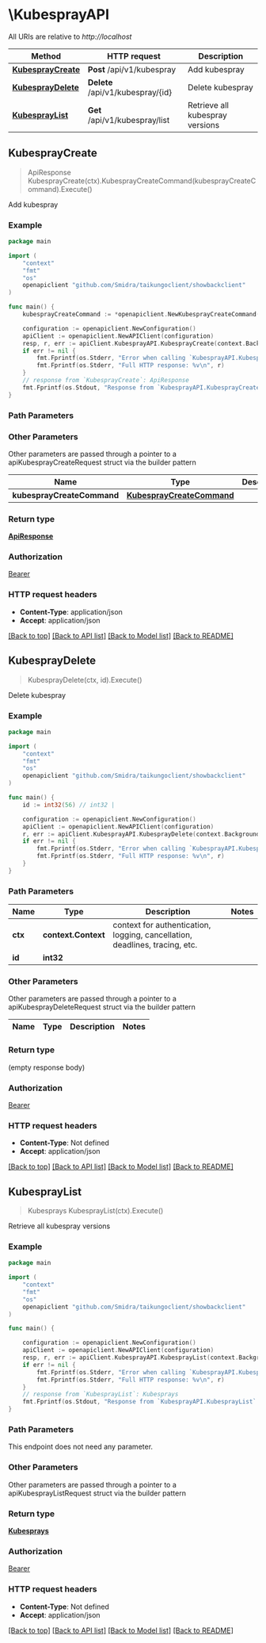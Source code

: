 # \KubesprayAPI

All URIs are relative to *http://localhost*

Method | HTTP request | Description
------------- | ------------- | -------------
[**KubesprayCreate**](KubesprayAPI.md#KubesprayCreate) | **Post** /api/v1/kubespray | Add kubespray
[**KubesprayDelete**](KubesprayAPI.md#KubesprayDelete) | **Delete** /api/v1/kubespray/{id} | Delete kubespray
[**KubesprayList**](KubesprayAPI.md#KubesprayList) | **Get** /api/v1/kubespray/list | Retrieve all kubespray versions



## KubesprayCreate

> ApiResponse KubesprayCreate(ctx).KubesprayCreateCommand(kubesprayCreateCommand).Execute()

Add kubespray

### Example

```go
package main

import (
    "context"
    "fmt"
    "os"
    openapiclient "github.com/Smidra/taikungoclient/showbackclient"
)

func main() {
    kubesprayCreateCommand := *openapiclient.NewKubesprayCreateCommand() // KubesprayCreateCommand | 

    configuration := openapiclient.NewConfiguration()
    apiClient := openapiclient.NewAPIClient(configuration)
    resp, r, err := apiClient.KubesprayAPI.KubesprayCreate(context.Background()).KubesprayCreateCommand(kubesprayCreateCommand).Execute()
    if err != nil {
        fmt.Fprintf(os.Stderr, "Error when calling `KubesprayAPI.KubesprayCreate``: %v\n", err)
        fmt.Fprintf(os.Stderr, "Full HTTP response: %v\n", r)
    }
    // response from `KubesprayCreate`: ApiResponse
    fmt.Fprintf(os.Stdout, "Response from `KubesprayAPI.KubesprayCreate`: %v\n", resp)
}
```

### Path Parameters



### Other Parameters

Other parameters are passed through a pointer to a apiKubesprayCreateRequest struct via the builder pattern


Name | Type | Description  | Notes
------------- | ------------- | ------------- | -------------
 **kubesprayCreateCommand** | [**KubesprayCreateCommand**](KubesprayCreateCommand.md) |  | 

### Return type

[**ApiResponse**](ApiResponse.md)

### Authorization

[Bearer](../README.md#Bearer)

### HTTP request headers

- **Content-Type**: application/json
- **Accept**: application/json

[[Back to top]](#) [[Back to API list]](../README.md#documentation-for-api-endpoints)
[[Back to Model list]](../README.md#documentation-for-models)
[[Back to README]](../README.md)


## KubesprayDelete

> KubesprayDelete(ctx, id).Execute()

Delete kubespray

### Example

```go
package main

import (
    "context"
    "fmt"
    "os"
    openapiclient "github.com/Smidra/taikungoclient/showbackclient"
)

func main() {
    id := int32(56) // int32 | 

    configuration := openapiclient.NewConfiguration()
    apiClient := openapiclient.NewAPIClient(configuration)
    r, err := apiClient.KubesprayAPI.KubesprayDelete(context.Background(), id).Execute()
    if err != nil {
        fmt.Fprintf(os.Stderr, "Error when calling `KubesprayAPI.KubesprayDelete``: %v\n", err)
        fmt.Fprintf(os.Stderr, "Full HTTP response: %v\n", r)
    }
}
```

### Path Parameters


Name | Type | Description  | Notes
------------- | ------------- | ------------- | -------------
**ctx** | **context.Context** | context for authentication, logging, cancellation, deadlines, tracing, etc.
**id** | **int32** |  | 

### Other Parameters

Other parameters are passed through a pointer to a apiKubesprayDeleteRequest struct via the builder pattern


Name | Type | Description  | Notes
------------- | ------------- | ------------- | -------------


### Return type

 (empty response body)

### Authorization

[Bearer](../README.md#Bearer)

### HTTP request headers

- **Content-Type**: Not defined
- **Accept**: application/json

[[Back to top]](#) [[Back to API list]](../README.md#documentation-for-api-endpoints)
[[Back to Model list]](../README.md#documentation-for-models)
[[Back to README]](../README.md)


## KubesprayList

> Kubesprays KubesprayList(ctx).Execute()

Retrieve all kubespray versions

### Example

```go
package main

import (
    "context"
    "fmt"
    "os"
    openapiclient "github.com/Smidra/taikungoclient/showbackclient"
)

func main() {

    configuration := openapiclient.NewConfiguration()
    apiClient := openapiclient.NewAPIClient(configuration)
    resp, r, err := apiClient.KubesprayAPI.KubesprayList(context.Background()).Execute()
    if err != nil {
        fmt.Fprintf(os.Stderr, "Error when calling `KubesprayAPI.KubesprayList``: %v\n", err)
        fmt.Fprintf(os.Stderr, "Full HTTP response: %v\n", r)
    }
    // response from `KubesprayList`: Kubesprays
    fmt.Fprintf(os.Stdout, "Response from `KubesprayAPI.KubesprayList`: %v\n", resp)
}
```

### Path Parameters

This endpoint does not need any parameter.

### Other Parameters

Other parameters are passed through a pointer to a apiKubesprayListRequest struct via the builder pattern


### Return type

[**Kubesprays**](Kubesprays.md)

### Authorization

[Bearer](../README.md#Bearer)

### HTTP request headers

- **Content-Type**: Not defined
- **Accept**: application/json

[[Back to top]](#) [[Back to API list]](../README.md#documentation-for-api-endpoints)
[[Back to Model list]](../README.md#documentation-for-models)
[[Back to README]](../README.md)

